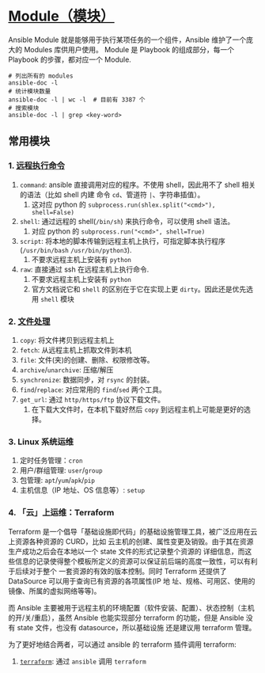 # [Module（模块）](https://docs.ansible.com/ansible/latest/modules/modules_by_category.html)

Ansible Module 就是能够用于执行某项任务的一个组件，Ansible 维护了一个庞大的 Modules 库供用户使用。
Module 是 Playbook 的组成部分，每一个 Playbook 的步骤，都对应一个 Module.

```
# 列出所有的 modules
ansible-doc -l
# 统计模块数量
ansible-doc -l | wc -l  # 目前有 3387 个
# 搜索模块
ansible-doc -l | grep <key-word>
```

## 常用模块

### 1. [远程执行命令](https://docs.ansible.com/ansible/latest/modules/list_of_commands_modules.html)

1. `command`: ansible 直接调用对应的程序。不使用 shell，因此用不了 shell 相关的语法（比如 shell 内建
   命令 `cd`、管道符 `|`、字符串插值）。
   1. 这对应 python 的 `subprocess.run(shlex.split("<cmd>"), shell=False)`
2. `shell`: 通过远程的 shell(`/bin/sh`) 来执行命令，可以使用 shell 语法。
   1. 对应 python 的 `subprocess.run("<cmd>", shell=True)`
3. `script`: 将本地的脚本传输到远程主机上执行，可指定脚本执行程序(`/usr/bin/bash`
   `/usr/bin/python3`).
   1. 不要求远程主机上安装有 `python`
4. `raw`: 直接通过 ssh 在远程主机上执行命令.
   1. 不要求远程主机上安装有 `python`
   2. 官方文档说它和 `shell` 的区别在于它在实现上更 `dirty`。因此还是优先选用 `shell` 模块

### 2. [文件处理](https://docs.ansible.com/ansible/latest/modules/list_of_files_modules.html)

1. `copy`: 将文件拷贝到远程主机上
2. `fetch`: 从远程主机上抓取文件到本机
3. `file`: 文件(夹)的创建、删除、权限修改等。
4. `archive`/`unarchive`: 压缩/解压
5. `synchronize`: 数据同步，对 `rsync` 的封装。
6. `find`/`replace`: 对应常用的 `find`/`sed` 两个工具。
7. `get_url`: 通过 `http/https/ftp` 协议下载文件。
   1. 在下载大文件时，在本机下载好然后 `copy` 到远程主机上可能是更好的选择。

### 3. Linux 系统运维

1. 定时任务管理：`cron`
2. 用户/群组管理: `user`/`group`
3. 包管理: `apt`/`yum`/`apk`/`pip`
4. 主机信息（IP 地址、OS 信息等）: `setup`

### 4. 「云」上运维：Terraform

Terraform 是一个倡导「基础设施即代码」的基础设施管理工具，被广泛应用在云上资源各种资源的 CURD，比如
云主机的创建、属性变更及销毁。由于其在资源生产成功之后会在本地以一个 state 文件的形式记录整个资源的
详细信息，而这些信息的记录使得整个模板所定义的资源可以保证前后端的高度一致性，可以有利于后续对于整个
一套资源的有效的版本控制。同时 Terraform 还提供了 DataSource 可以用于查询已有资源的各项属性(IP 地
址、规格、可用区、使用的镜像、所属的虚拟网络等等)。

而 Ansible 主要被用于远程主机的环境配置（软件安装、配置）、状态控制（主机的开/关/重启），虽然
Ansible 也能实现部分 terraform 的功能，但是 Ansible 没有 state 文件，也没有 datasource，所以基础设施
还是建议用 terraform 管理。

为了更好地结合两者，可以通过 ansible 的 terraform 插件调用 terraform:

1. [`terraform`](https://docs.ansible.com/ansible/latest/modules/terraform_module.html): 通过
   `ansible` 调用 `terraform`
